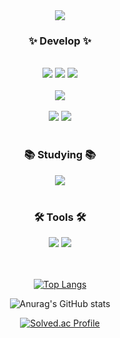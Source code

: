 <div align=center>
<img src="https://capsule-render.vercel.app/api?type=Venom&color=auto&text=Welcome!-nl-0HooHi's%20GitHub&fontSize=50&fontColor=97DBAE&height=100&section=header" />
<h3 align="center">✨ Develop ✨</h3>
<br>  
<div align="center"> 
<img src="https://img.shields.io/badge/HTML5-E34F26?style=for-the-badge&logo=HTML5&logoColor=white">
<img src="https://img.shields.io/badge/CSS3-1572B6?style=for-the-badge&logo=CSS3&logoColor=white">
<img src="https://img.shields.io/badge/JavaScript-F7DF1E?style=for-the-badge&logo=JavaScript&logoColor=white">
</div>
<br>
<div align="center">
<img src="https://img.shields.io/badge/Python-3776AB?style=for-the-badge&logo=Python&logoColor=white">
</div>
<br>
<div align="center">
<img src="https://img.shields.io/badge/C-A8B9CC?style=for-the-badge&logo=C&logoColor=white"/>
<img src="https://img.shields.io/badge/C++-00599C?style=for-the-badge&logo=C%2B%2B&logoColor=white"/>
</div>
<br>
<h3 align="center">📚 Studying 📚</h3>
<div align="center">
<img src="https://img.shields.io/badge/django-092E20?style=for-the-badge&logo=django&logoColor=white"/>
</div>
<br>
<h3 align="center">🛠 Tools 🛠</h3>
<img src="https://img.shields.io/badge/git-F05032?style=for-the-badge&logo=git&logoColor=white">
<img src="https://img.shields.io/badge/github-181717?style=for-the-badge&logo=github&logoColor=white">
<br><br><br>
  
[![Top Langs](https://github-readme-stats.vercel.app/api/top-langs/?username=0HooHI)](https://github.com/anuraghazra/github-readme-stats)

![Anurag's GitHub stats](https://github-readme-stats.vercel.app/api?username=0HooHI&hide=contribs,prs&show_icons=true&theme=noctis_minimus)

[![Solved.ac Profile](http://mazassumnida.wtf/api/v2/generate_badge?boj=pui890)](https://solved.ac/pui890/)
</div>
